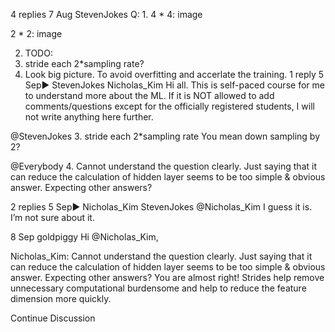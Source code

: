 

<!--
 * @version:
 * @Author:  StevenJokess https://github.com/StevenJokess
 * @Date: 2020-09-13 20:42:24
 * @LastEditors:  StevenJokess https://github.com/StevenJokess
 * @LastEditTime: 2020-09-13 20:42:33
 * @Description:http://preview.d2l.ai/d2l-en/master/chapter_convolutional-neural-networks/padding-and-strides.html
 * @TODO::
 * @Reference:
-->
4 replies
7 Aug
Steven​Jokes
Q:
1.
4 * 4:
image

2 * 2:
image

2. TODO:
3. stride each 2*sampling rate?
4. Look big picture. To avoid overfitting and accerlate the training.
1 reply
5 Sep▶ StevenJokes
Nicholas_​​Kim
Hi all.
This is self-paced course for me to understand more about the ML.
If it is NOT allowed to add comments/questions except for the officially registered students, I will not write anything here further.

@StevenJokes
3. stride each 2*sampling rate
You mean down sampling by 2?

@Everybody
4. Cannot understand the question clearly.
Just saying that it can reduce the calculation of hidden layer seems to be too simple & obvious answer. Expecting other answers?

2 replies
5 Sep▶ Nicholas_Kim
Steven​Jokes
@Nicholas_Kim
I guess it is. I’m not sure about it.

8 Sep
goldpiggy
Hi @Nicholas_Kim,

 Nicholas_Kim:
Cannot understand the question clearly.
Just saying that it can reduce the calculation of hidden layer seems to be too simple & obvious answer. Expecting other answers?
You are almost right! Strides help remove unnecessary computational burdensome and help to reduce the feature dimension more quickly.

Continue Discussion
